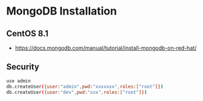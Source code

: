 # MongoDB Installation

## CentOS 8.1

* https://docs.mongodb.com/manual/tutorial/install-mongodb-on-red-hat/

## Security

```bash
use admin
db.createUser({user:"admin",pwd:"xxxxxxx",roles:["root"]})
db.createUser({user:"dev",pwd:"xxx",roles:["root"]})
```